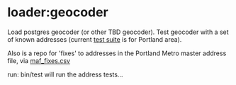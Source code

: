 loader:geocoder
===============

Load postgres geocoder (or other TBD geocoder).  Test geocoder with a set of known addresses (current 
[test suite](./tests/geocodes.csv) is for Portland area).

Also is a repo for 'fixes' to addresses in the Portland Metro master address file, via [maf_fixes.csv](./data/maf_fixes.csv)

run: bin/test will run the address tests...
